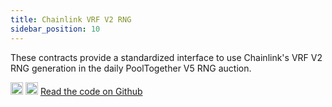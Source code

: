 ```yaml
---
title: Chainlink VRF V2 RNG
sidebar_position: 10
---
```


These contracts provide a standardized interface to use Chainlink's VRF V2 RNG generation in the daily PoolTogether V5 RNG auction.

<div className='flex-center'>
  <img src="/img/github.svg" width="20" height="20" className='github-img-dark' />
  <img src="/img/github-light.png" width="20" height="20" className='github-img-light' />
  <a href="https://github.com/generationsoftware/pt-v5-chainlink-vrf-v2-direct">Read the code on Github</a>
</div>
